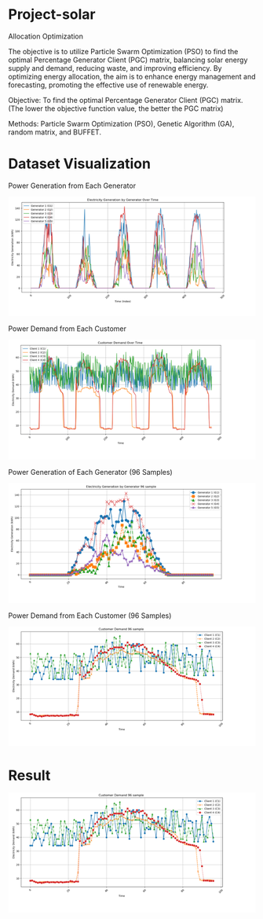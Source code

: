 # Project-solar
 Allocation Optimization

The objective is to utilize Particle Swarm Optimization (PSO) to find the optimal Percentage Generator Client (PGC) matrix, balancing solar energy supply and demand, reducing waste, and improving efficiency. By optimizing energy allocation, the aim is to enhance energy management and forecasting, promoting the effective use of renewable energy.

Objective: To find the optimal Percentage Generator Client (PGC) matrix. (The lower the objective function value, the better the PGC matrix)

Methods: Particle Swarm Optimization (PSO), Genetic Algorithm (GA), random matrix, and BUFFET.
# Dataset Visualization
Power Generation from Each Generator

![image](datasetgenerator.png)

Power Demand from Each Customer

![image](Customerdemand.png)

Power Generation of Each Generator (96 Samples)

![image](96G.png)

Power Demand from Each Customer (96 Samples)

![image](96C.png)

# Result

![image](96C.png)

